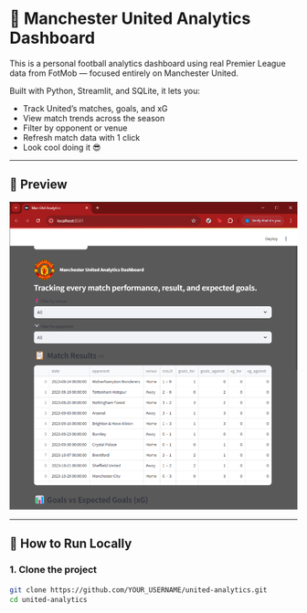 # 🔴 Manchester United Analytics Dashboard

This is a personal football analytics dashboard using real Premier League data from FotMob — focused entirely on Manchester United.

Built with Python, Streamlit, and SQLite, it lets you:

- Track United’s matches, goals, and xG
- View match trends across the season
- Filter by opponent or venue
- Refresh match data with 1 click
- Look cool doing it 😎

---

## 📸 Preview

![Dashboard Screenshot](preview.png)

---

## 🚀 How to Run Locally

### 1. Clone the project

```bash
git clone https://github.com/YOUR_USERNAME/united-analytics.git
cd united-analytics
